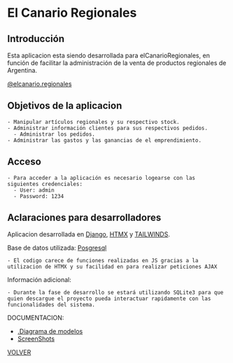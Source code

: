 # El Canario Regionales

## Introducción

Esta aplicacion esta siendo desarrollada para elCanarioRegionales, en función de facilitar la administración de la venta de productos regionales de Argentina.

[@elcanario.regionales](https://www.instagram.com/elcanario.regionales/)

## Objetivos de la aplicacion

    - Manipular artículos regionales y su respectivo stock.
    - Administrar información clientes para sus respectivos pedidos.
      - Administrar los pedidos.
    - Administrar las gastos y las ganancias de el emprendimiento.

## Acceso

    - Para acceder a la aplicación es necesario logearse con las siguientes credenciales:
      - User: admin
      - Password: 1234

## Aclaraciones para desarrolladores

Aplicacion desarrollada en [Django](https://www.djangoproject.com/), [HTMX](https://htmx.org/) y [TAILWINDS](https://tailwindcss.com/).

Base de datos utilizada: [Posgresql](https://www.postgresql.org/)

    - El codigo carece de funciones realizadas en JS gracias a la utilizacion de HTMX y su facilidad en para realizar peticiones AJAX 
  
Información adicional:

    - Durante la fase de desarrollo se estará utilizando SQLite3 para que quien descargue el proyecto pueda interactuar rapidamente con las funcionalidades del sistema.

DOCUMENTACION:

- [.Diagrama de modelos][modelos]
- [ScreenShots][screenshots]

[VOLVER][volver]

[volver]: /README.md
[modelos]: /DOCUMENTATION/diagram_models.mmd
[screenshots]: /DOCUMENTATION/images.md
